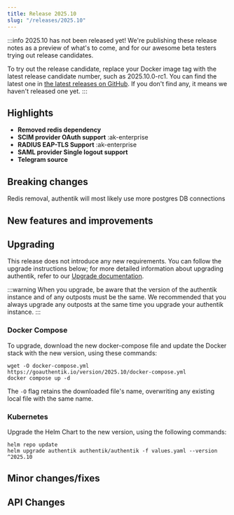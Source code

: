 ```yaml
---
title: Release 2025.10
slug: "/releases/2025.10"
---
```


:::info
2025.10 has not been released yet! We're publishing these release notes as a preview of what's to come, and for our awesome beta testers trying out release candidates.

To try out the release candidate, replace your Docker image tag with the latest release candidate number, such as 2025.10.0-rc1. You can find the latest one in [the latest releases on GitHub](https://github.com/goauthentik/authentik/releases). If you don't find any, it means we haven't released one yet.
:::

## Highlights

- **Removed redis dependency**
- **SCIM provider OAuth support** :ak-enterprise
- **RADIUS EAP-TLS Support** :ak-enterprise
- **SAML provider Single logout support**
- **Telegram source**

## Breaking changes

Redis removal, authentik will most likely use more postgres DB connections

## New features and improvements

## Upgrading

This release does not introduce any new requirements. You can follow the upgrade instructions below; for more detailed information about upgrading authentik, refer to our [Upgrade documentation](../install-config/upgrade.mdx).

:::warning
When you upgrade, be aware that the version of the authentik instance and of any outposts must be the same. We recommended that you always upgrade any outposts at the same time you upgrade your authentik instance.
:::

### Docker Compose

To upgrade, download the new docker-compose file and update the Docker stack with the new version, using these commands:

```shell
wget -O docker-compose.yml https://goauthentik.io/version/2025.10/docker-compose.yml
docker compose up -d
```

The `-O` flag retains the downloaded file's name, overwriting any existing local file with the same name.

### Kubernetes

Upgrade the Helm Chart to the new version, using the following commands:

```shell
helm repo update
helm upgrade authentik authentik/authentik -f values.yaml --version ^2025.10
```

## Minor changes/fixes

<!-- _Insert the output of `make gen-changelog` here_ -->

## API Changes

<!-- _Insert output of `make gen-diff` here_ -->

